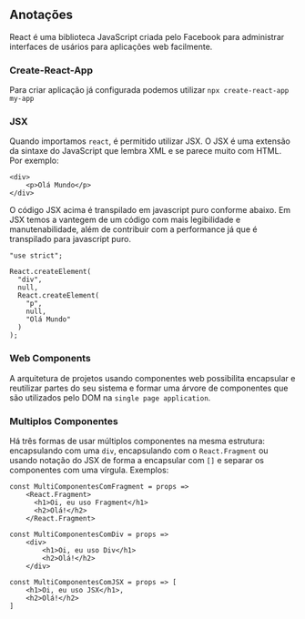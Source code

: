 ## Anotações

React é uma biblioteca JavaScript criada pelo Facebook para administrar interfaces de usários para aplicações web facilmente.

### **Create-React-App**

Para criar aplicação já configurada podemos utilizar `npx create-react-app my-app`

### **JSX**

Quando importamos `react`, é permitido utilizar JSX. O JSX  é uma extensão da sintaxe do JavaScript que lembra XML e se parece muito com HTML. Por exemplo:

```
<div>
    <p>Olá Mundo</p>
</div>
 ```

O código JSX acima é transpilado em javascript puro conforme abaixo. Em JSX temos a vantegem de um código com mais legibilidade e manutenabilidade, além de contribuir com a performance já que é transpilado para javascript puro.

```
"use strict";
 
React.createElement(
  "div",
  null,
  React.createElement(
    "p",
    null,
    "Olá Mundo"
  )
);
```

### **Web Components**

A arquitetura de projetos usando componentes web possibilita encapsular e reutilizar partes do seu sistema e formar uma árvore de componentes que são utilizados pelo DOM na `single page application`. 

### **Multiplos Componentes**

Há três formas de usar múltiplos componentes na mesma estrutura: encapsulando  com uma `div`, encapsulando com o `React.Fragment` ou usando notação do JSX de forma a encapsular com `[]` e separar os componentes com uma vírgula. Exemplos:

```
const MultiComponentesComFragment = props =>
    <React.Fragment>
      <h1>Oi, eu uso Fragment</h1>
      <h2>Olá!</h2>
    </React.Fragment>

const MultiComponentesComDiv = props =>
    <div>
        <h1>Oi, eu uso Div</h1>
        <h2>Olá!</h2>
    </div>

const MultiComponentesComJSX = props => [
    <h1>Oi, eu uso JSX</h1>,
    <h2>Olá!</h2>
]
```


